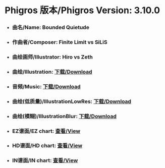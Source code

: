 
# Phigros 版本/Phigros Version:  3.10.0

- ### __曲名/Name:  Bounded Quietude__

- ### __作曲者/Composer:  Finite Limit vs SiLiS__

- ### __曲绘画师/Illustrator:  Hiro vs Zeth__

- ### __曲绘/Illustration:  [下载/Download](https://github.com/Po6647A/WebAssests/releases/download/3.10.0/950.png)__

- ### __音频/Music:  [下载/Download](https://github.com/Po6647A/WebAssests/releases/download/3.10.0/1837.ogg)__

- ### __曲绘(低质量)/IllustrationLowRes:  [下载/Download](https://github.com/Po6647A/WebAssests/releases/download/3.10.0/1442.png)__

- ### __曲绘(模糊)/IllustrationBlur:  [下载/Download](https://github.com/Po6647A/WebAssests/releases/download/3.10.0/0)__


- ### __EZ谱面/EZ chart:  [查看/View](./EZ.json/index.html)__

- ### __HD谱面/HD chart:  [查看/View](./HD.json/index.html)__

- ### __IN谱面/IN chart:  [查看/View](./IN.json/index.html)__
